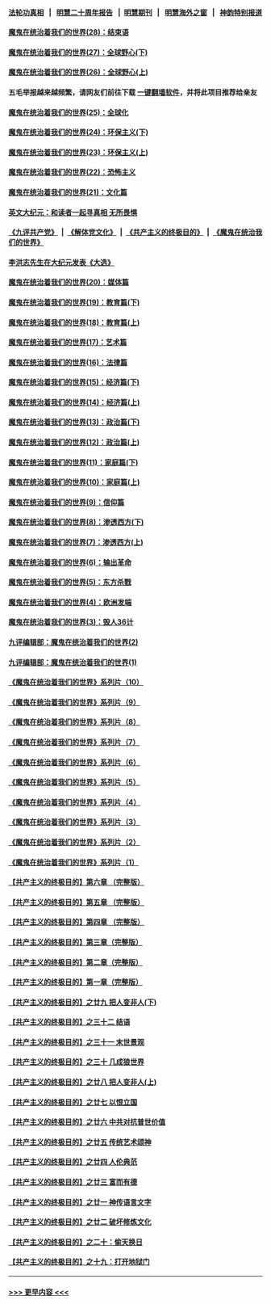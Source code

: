 #### [法轮功真相](https://github.com/gfw-breaker/truth/blob/master/README.md?t=0) &nbsp;&nbsp;|&nbsp;&nbsp; [明慧二十周年报告](https://github.com/gfw-breaker/mh-reports/blob/master/README.md?t=0) &nbsp;&nbsp;|&nbsp;&nbsp;[明慧期刊](https://github.com/gfw-breaker/mh-qikan) &nbsp;&nbsp;|&nbsp;&nbsp; [明慧海外之窗](https://github.com/gfw-breaker/mh-news/blob/master/README.md?t=0) &nbsp;&nbsp;|&nbsp;&nbsp; [神韵特别报道](https://github.com/gfw-breaker/mh-news/blob/master/shenyun.md?t=0)
#### [魔鬼在统治着我们的世界(28)：结束语](../pages/nsc422/n10936246.md?t=06191451) 
#### [魔鬼在统治着我们的世界(27)：全球野心(下)](../pages/nsc422/n10928319.md?t=06191451) 
#### [魔鬼在统治着我们的世界(26)：全球野心(上)](../pages/nsc422/n10900318.md?t=06191451) 
#### 五毛举报越来越频繁，请网友们前往下载 [一键翻墙软件](https://github.com/gfw-breaker/ssr-accounts)，并将此项目推荐给亲友
#### [魔鬼在统治着我们的世界(25)：全球化](../pages/nsc422/n10788205.md?t=06191451) 
#### [魔鬼在统治着我们的世界(24)：环保主义(下)](../pages/nsc422/n10695307.md?t=06191451) 
#### [魔鬼在统治着我们的世界(23)：环保主义(上)](../pages/nsc422/n10688613.md?t=06191451) 
#### [魔鬼在统治着我们的世界(22)：恐怖主义](../pages/nsc422/n10614727.md?t=06191451) 
#### [魔鬼在统治着我们的世界(21)：文化篇](../pages/nsc422/n10597706.md?t=06191451) 
#### [英文大纪元：和读者一起寻真相 无所畏惧](../pages/nsc422/n12542027.md?t=06191451) 
#### [《九评共产党》](https://github.com/begood0513/9ping.md/blob/master/README.md) &nbsp;|&nbsp; [《解体党文化》](../../../../jtdwh.md/blob/master/README.md)  &nbsp;|&nbsp; [《共产主义的终极目的》](../../../../gczydzjmd.md/blob/master/README.md) &nbsp;|&nbsp; [《魔鬼在统治我们的世界》](../../../../mgztzwmdsj.md/blob/master/README.md) 
#### [李洪志先生在大纪元发表《大选》](../pages/nsc422/n12534746.md?t=06191451) 
#### [魔鬼在统治着我们的世界(20)：媒体篇](../pages/nsc422/n10586579.md?t=06191451) 
#### [魔鬼在统治着我们的世界(19)：教育篇(下)](../pages/nsc422/n10564808.md?t=06191451) 
#### [魔鬼在统治着我们的世界(18)：教育篇(上)](../pages/nsc422/n10526970.md?t=06191451) 
#### [魔鬼在统治着我们的世界(17)：艺术篇](../pages/nsc422/n10499093.md?t=06191451) 
#### [魔鬼在统治着我们的世界(16)：法律篇](../pages/nsc422/n10485969.md?t=06191451) 
#### [魔鬼在统治着我们的世界(15)：经济篇(下)](../pages/nsc422/n10469975.md?t=06191451) 
#### [魔鬼在统治着我们的世界(14)：经济篇(上)](../pages/nsc422/n10457370.md?t=06191451) 
#### [魔鬼在统治着我们的世界(13)：政治篇(下)](../pages/nsc422/n10448270.md?t=06191451) 
#### [魔鬼在统治着我们的世界(12)：政治篇(上)](../pages/nsc422/n10444576.md?t=06191451) 
#### [魔鬼在统治着我们的世界(11)：家庭篇(下)](../pages/nsc422/n10440961.md?t=06191451) 
#### [魔鬼在统治着我们的世界(10)：家庭篇(上)](../pages/nsc422/n10435448.md?t=06191451) 
#### [魔鬼在统治着我们的世界(9)：信仰篇](../pages/nsc422/n10432159.md?t=06191451) 
#### [魔鬼在统治着我们的世界(8)：渗透西方(下)](../pages/nsc422/n10429603.md?t=06191451) 
#### [魔鬼在统治着我们的世界(7)：渗透西方(上)](../pages/nsc422/n10426013.md?t=06191451) 
#### [魔鬼在统治着我们的世界(6)：输出革命](../pages/nsc422/n10421536.md?t=06191451) 
#### [魔鬼在统治着我们的世界(5)：东方杀戮](../pages/nsc422/n10417707.md?t=06191451) 
#### [魔鬼在统治着我们的世界(4)：欧洲发端](../pages/nsc422/n10414890.md?t=06191451) 
#### [魔鬼在统治着我们的世界(3)：毁人36计](../pages/nsc422/n10411583.md?t=06191451) 
#### [九评编辑部：魔鬼在统治着我们的世界(2)](../pages/nsc422/n10410036.md?t=06191451) 
#### [九评编辑部：魔鬼在统治着我们的世界(1)](../pages/nsc422/n10406825.md?t=06191451) 
#### [《魔鬼在统治着我们的世界》系列片（10）](../pages/nsc422/n12292670.md?t=06191451) 
#### [《魔鬼在统治着我们的世界》系列片（9）](../pages/nsc422/n12290859.md?t=06191451) 
#### [《魔鬼在统治着我们的世界》系列片（8）](../pages/nsc422/n12287445.md?t=06191451) 
#### [《魔鬼在统治着我们的世界》系列片（7）](../pages/nsc422/n12283425.md?t=06191451) 
#### [《魔鬼在统治着我们的世界》系列片（6）](../pages/nsc422/n12282314.md?t=06191451) 
#### [《魔鬼在统治着我们的世界》系列片（5）](../pages/nsc422/n12281419.md?t=06191451) 
#### [《魔鬼在统治着我们的世界》系列片（4）](../pages/nsc422/n12274024.md?t=06191451) 
#### [《魔鬼在统治着我们的世界》系列片（3）](../pages/nsc422/n12271322.md?t=06191451) 
#### [《魔鬼在统治着我们的世界》系列片（2）](../pages/nsc422/n12269049.md?t=06191451) 
#### [《魔鬼在统治着我们的世界》系列片（1）](../pages/nsc422/n12267575.md?t=06191451) 
#### [【共产主义的终极目的】第六章 （完整版）](../pages/nsc422/n11428913.md?t=06191451) 
#### [【共产主义的终极目的】第五章 （完整版）](../pages/nsc422/n11428912.md?t=06191451) 
#### [【共产主义的终极目的】第四章 （完整版）](../pages/nsc422/n11428907.md?t=06191451) 
#### [【共产主义的终极目的】第三章（完整版）](../pages/nsc422/n11428848.md?t=06191451) 
#### [【共产主义的终极目的】第二章（完整版）](../pages/nsc422/n11428831.md?t=06191451) 
#### [【共产主义的终极目的】第一章（完整版）](../pages/nsc422/n11417651.md?t=06191451) 
#### [【共产主义的终极目的】之廿九 把人变非人(下)](../pages/nsc422/n11344140.md?t=06191451) 
#### [【共产主义的终极目的】之三十二 结语](../pages/nsc422/n11360535.md?t=06191451) 
#### [【共产主义的终极目的】之三十一 末世景观](../pages/nsc422/n11351129.md?t=06191451) 
#### [【共产主义的终极目的】之三十 几成狼世界](../pages/nsc422/n11348280.md?t=06191451) 
#### [【共产主义的终极目的】之廿八 把人变非人(上)](../pages/nsc422/n11340492.md?t=06191451) 
#### [【共产主义的终极目的】之廿七 以恨立国](../pages/nsc422/n11336944.md?t=06191451) 
#### [【共产主义的终极目的】之廿六 中共对抗普世价值](../pages/nsc422/n11324785.md?t=06191451) 
#### [【共产主义的终极目的】之廿五 传统艺术颂神](../pages/nsc422/n11296396.md?t=06191451) 
#### [【共产主义的终极目的】之廿四 人伦典范](../pages/nsc422/n11296397.md?t=06191451) 
#### [【共产主义的终极目的】之廿三 富而有德](../pages/nsc422/n11283598.md?t=06191451) 
#### [【共产主义的终极目的】之廿一 神传语言文字](../pages/nsc422/n11263265.md?t=06191451) 
#### [【共产主义的终极目的】之廿二 破坏修炼文化](../pages/nsc422/n11245728.md?t=06191451) 
#### [【共产主义的终极目的】之二十：偷天换日](../pages/nsc422/n11238846.md?t=06191451) 
#### [【共产主义的终极目的】之十九：打开地狱门](../pages/nsc422/n11206376.md?t=06191451) 

----
#### [ >>> 更早内容 <<< ](../indexes/nsc422-earlier.md)
